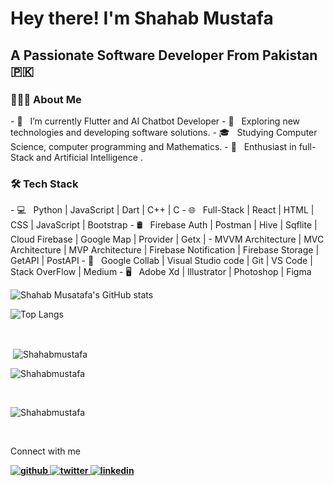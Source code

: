 <h1> Hey there! I'm Shahab Mustafa</h1>
<h2> A Passionate Software Developer From Pakistan 🇵🇰</h2>
<h3> 👨🏻‍💻 About Me </h3>
- 🔭 &nbsp; I’m currently Flutter and AI Chatbot Developer
- 🤔 &nbsp; Exploring new technologies and developing software solutions.
- 🎓 &nbsp; Studying Computer Science, computer programming and Mathematics.
- 🌱 &nbsp; Enthusiast in full-Stack and Artificial Intelligence .
<h3>🛠 Tech Stack</h3>
- 💻 &nbsp; Python | JavaScript | Dart | C++ | C  
- 🌐 &nbsp; Full-Stack | React | HTML | CSS | JavaScript | Bootstrap
- 🛢 &nbsp; Firebase Auth | Postman | Hive | Sqflite | Cloud Firebase | Google Map | Provider | Getx |
-  MVVM Architecture | MVC Architecture | MVP Architecture | Firebase Notification | Firebase Storage | GetAPI | PostAPI
- 🔧 &nbsp; Google Collab | Visual Studio code  | Git | VS Code | Stack OverFlow | Medium
- 🖥 &nbsp; Adobe Xd | Illustrator | Photoshop | Figma
<br>

![Shahab Musatafa's GitHub stats](https://github-readme-stats.vercel.app/api?username=Shahabmustafa&show_icons=true&theme=dark)

![Top Langs](https://github-readme-stats.vercel.app/api/top-langs/?username=Shahabmustafa&theme=dark)

<br/>
  <p>&nbsp;<img align="center" src="https://github-readme-stats.vercel.app/api?username=Shahabmustafa&show_icons=true&locale=en" alt="Shahabmustafa" /></p>
<p><img align="center" src="https://github-readme-streak-stats.herokuapp.com/?user=Shahabmustafa&" alt="Shahabmustafa" /></p>

<br/>
  <p><img align="center" src="https://github-readme-stats.vercel.app/api/top-langs?username=Shahabmustafa&show_icons=true&locale=en&layout=compact" alt="Shahabmustafa" /></p>
<br/>

Connect with me
<b>

<a href="https://github.com/Shahabmustafa" target="_blank">
<img src=https://img.shields.io/badge/github-%2324292e.svg?&style=for-the-badge&logo=github&logoColor=white alt=github style="margin-bottom: 5px;" />
</a>
<a href="https://twitter.com/ShahabMustafa9" target="_blank">
<img src=https://img.shields.io/badge/twitter-%2300acee.svg?&style=for-the-badge&logo=twitter&logoColor=white alt=twitter style="margin-bottom: 5px;" />
</a>
<a href="https://linkedin.com/in/shahab-mustafa-842688211" target="_blank">
<img src=https://img.shields.io/badge/linkedin-%231E77B5.svg?&style=for-the-badge&logo=linkedin&logoColor=white alt=linkedin style="margin-bottom: 5px;" />
</a> 
